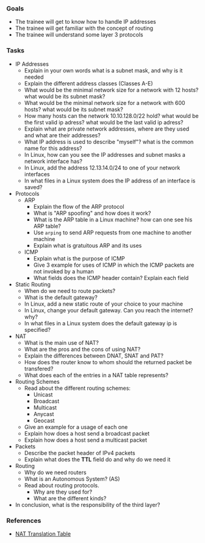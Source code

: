 
### Goals
- The trainee will get to know how to handle IP addresses
- The trainee will get familiar with the concept of routing
- The trainee will understand some layer 3 protocols

### Tasks
- IP Addresses
  - Explain in your own words what is a subnet mask, and why is it needed
  - Explain the different address classes (Classes A-E)
  - What would be the minimal network size for a network with 12 hosts? what would be its subnet mask?
  - What would be the minimal network size for a network with 600 hosts? what would be its subnet mask?
  - How many hosts can the network 10.10.128.0/22 hold? what would be the first valid ip adress? what would be the last valid ip adress?
  - Explain what are private network addresses, where are they used and what are their addresses?
  - What IP address is used to describe "myself"? what is the common name for this address?
  - In Linux, how can you see the IP addresses and subnet masks a network interface has?
  - In Linux, add the address 12.13.14.0/24 to one of your network interfaces
  - In what files in a Linux system does the IP address of an interface is saved?
- Protocols
  - ARP
    - Explain the flow of the ARP protocol
    - What is "ARP spoofing" and how does it work?
    - What is the ARP table in a Linux machine? how can one see his ARP table?
    - Use `arping` to send ARP requests from one machine to another machine
    - Explain what is gratuitous ARP and its uses
  - ICMP
    - Explain what is the purpose of ICMP
    - Give 3 example for uses of ICMP in which the ICMP packets are not invoked by a human
    - What fields does the ICMP header contain? Explain each field
- Static Routing
  - When do we need to route packets?
  - What is the default gateway?
  - In Linux, add a new static route of your choice to your machine
  - In Linux, change your default gateway. Can you reach the internet? why?
  - In what files in a Linux system does the default gateway ip is specified?
- NAT
  - What is the main use of NAT?
  - What are the pros and the cons of using NAT?
  - Explain the differences between DNAT, SNAT and PAT?
  - How does the router know to whom should the returned packet be transfered?
  - What does each of the entries in a NAT table represents?
- Routing Schemes
  - Read about the different routing schemes:
    - Unicast
    - Broadcast
    - Multicast
    - Anycast
    - Geocast
  - Give an example for a usage of each one
  - Explain how does a host send a broadcast packet
  - Explain how does a host send a multicast packet
- Packets
  - Describe the packet header of IPv4 packets
  - Explain what does the **TTL** field do and why do we need it
- Routing
  - Why do we need routers
  - What is an Autonomous System? (AS)
  - Read about routing protocols.
    - Why are they used for?
    - What are the different kinds?
- In conclusion, what is the responsibility of the third layer?

### References 
- [NAT Translation Table](https://microchipdeveloper.com/tcpip:nat-translation-table)

